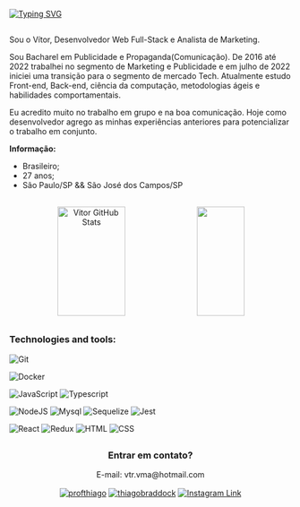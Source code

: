 
[![Typing SVG](https://readme-typing-svg.herokuapp.com/?color=00bfbf&size=35&center=true&vCenter=true&width=1000&lines=Olá,+Bem-vindo+ao+meu+GitHub!+:%29)](https://git.io/typing-svg)

 ##

Sou o Vítor, Desenvolvedor Web Full-Stack e Analista de Marketing.

Sou Bacharel em Publicidade e Propaganda(Comunicação). De 2016 até 2022 trabalhei no segmento de Marketing e Publicidade e em julho de 2022 iniciei uma transição para o segmento de mercado Tech. Atualmente estudo Front-end, Back-end, ciência da computação, metodologias ágeis e habilidades comportamentais.

Eu acredito muito no trabalho em grupo e na boa comunicação. Hoje como desenvolvedor agrego as minhas experiências anteriores para potencializar o trabalho em conjunto.
 
 **Informação:**

- Brasileiro;
- 27 anos;
- São Paulo/SP && São José dos Campos/SP
 
 ##

<div align="center">  
  <img width="49%" height="195px" src="https://github-readme-stats.vercel.app/api?username=viitormalves&show_icons=true&count_private=true&hide_border=true&title_color=00bfbf&icon_color=00bfbf&text_color=c9d1d9&bg_color=0d1117" alt="Vitor GitHub Stats" /> 
  <img width="41%" height="195px" src="https://github-readme-stats.vercel.app/api/top-langs/?username=viitormalves&layout=compact&hide_border=true&title_color=00bfbf&text_color=00bfbf&bg_color=0d1117" />
</div>

 ##
 
<h3 align="left">Technologies and tools:</h3>
<div align="left">
 
![Git](https://img.shields.io/badge/-Git-%23F05032?style=flat-square&logo=git&logoColor=%23ffffff)

![Docker](https://img.shields.io/badge/Docker-2496ED?style=for-the-badge&logo=docker&logoColor=white)

![JavaScript](https://img.shields.io/badge/JavaScript-323330?style=for-the-badge&logo=javascript&logoColor=F7DF1E)
![Typescript](https://img.shields.io/badge/TypeScript-007ACC?style=for-the-badge&logo=typescript&logoColor=white)

![NodeJS](https://img.shields.io/badge/-NodeJS-%231572B6?style=flat-square&logo=nodejs)
![Mysql](https://img.shields.io/badge/-Mysql-%231572B6?style=flat-square&logo=mysql)
![Sequelize](https://img.shields.io/badge/-Sequelize-%231572B6?style=flat-square&logo=sequelize)
![Jest](https://img.shields.io/badge/-Jest-%23F7DF1C?style=flat-square&logo=jest&logoColor=000000&labelColor=%23F7DF1C&color=%23FFCE5A)

![React](https://img.shields.io/badge/React-20232A?style=for-the-badge&logo=react&logoColor=61DAFB)
![Redux](https://img.shields.io/badge/Redux-593D88?style=for-the-badge&logo=redux&logoColor=white)
![HTML](https://img.shields.io/badge/HTML-239120?style=for-the-badge&logo=html5&logoColor=white)
![CSS](https://img.shields.io/badge/CSS-239120?&style=for-the-badge&logo=css3&logoColor=white)

</div>

##

<h3 align="center">Entrar em contato?</h3>
<p align="center">E-mail: vtr.vma@hotmail.com</p>
<p align="center">
<a href="https://www.linkedin.com/in/viitormalves/" target="blank"><img align="center" src="https://img.shields.io/badge/LinkedIn-0077B5?style=for-the-badge&logo=linkedin&logoColor=white" alt="profthiago" /></a>
<a href="https://www.facebook.com/vitor.m.alves.58" target="blank"><img align="center" src="https://img.shields.io/badge/Facebook-1877F2?style=for-the-badge&logo=facebook&logoColor=white" alt="thiagobraddock"  /></a>
<a href="https://www.instagram.com/viitormalves/" target="_blank"><img align="center" src="https://img.shields.io/badge/Instagram-E4405F?style=for-the-badge&logo=instagram&logoColor=white" alt="Instagram Link"  /></a>
</p>
